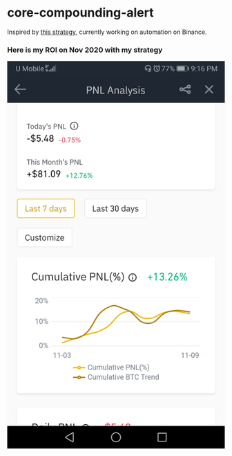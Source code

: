 # core-compounding-alert
Inspired by [this strategy](https://medium.com/@Grandecoffee/how-to-never-lose-money-in-the-stock-market-again-2a1f48c86c45), currently working on automation on Binance.

### Here is my ROI on Nov 2020 with my strategy
<p align="center">
  <img src="ROI Nov 2020.jpg">
</p>
